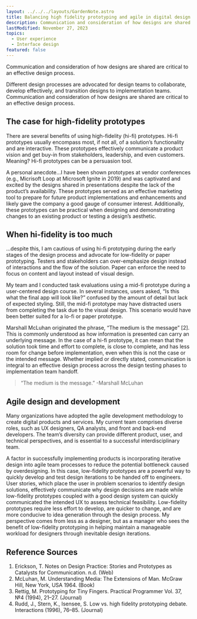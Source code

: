 ```yaml
---
layout: ../../../layouts/GardenNote.astro
title: Balancing high fidelity prototyping and agile in digital design
description: Communication and consideration of how designs are shared are critical to an effective design process.
lastModified: November 27, 2023
topics:
  - User experience
  - Interface design
featured: false
---
```


Communication and consideration of how designs are shared are critical to an effective design process.

Different design processes are advocated for design teams to collaborate, develop effectively, and transition designs to implementation teams. Communication and consideration of how designs are shared are critical to an effective design process.

## The case for high-fidelity prototypes
There are several benefits of using high-fidelity (hi-fi) prototypes. Hi-fi prototypes usually encompass most, if not all, of a solution’s functionality and are interactive. These prototypes effectively communicate a product vision and get buy-in from stakeholders, leadership, and even customers. Meaning? Hi-fi prototypes can be a persuasion tool.

A personal anecdote…I have been shown prototypes at vendor conferences (e.g., Micrisoft Loop at Microsoft Ignite in 2019) and was captivated and excited by the designs shared in presentations despite the lack of the product’s availability. These prototypes served as an effective marketing tool to prepare for future product implementations and enhancements and likely gave the company a good gauge of consumer interest. Additionally, these prototypes can be practical when designing and demonstrating changes to an existing product or testing a design’s aesthetic.

## When hi-fidelity is too much
…despite this, I am cautious of using hi-fi prototyping during the early stages of the design process and advocate for low-fidelity or paper prototyping. Testers and stakeholders can over-emphasize design instead of interactions and the flow of the solution. Paper can enforce the need to focus on content and layout instead of visual design.

My team and I conducted task evaluations using a mid-fi prototype during a user-centered design course. In several instances, users asked, “Is this what the final app will look like?” confused by the amount of detail but lack of expected styling. Still, the mid-fi prototype may have distracted users from completing the task due to the visual design. This scenario would have been better suited for a lo-fi or paper prototype.

Marshall McLuhan originated the phrase, “The medium is the message” [2]. This is commonly understood as how information is presented can carry an underlying message. In the case of a hi-fi prototype, it can mean that the solution took time and effort to complete, is close to complete, and has less room for change before implementation, even when this is not the case or the intended message. Whether implied or directly stated, communication is integral to an effective design process across the design testing phases to implementation team handoff.‍

> “The medium is the message.” -Marshall McLuhan

## Agile design and development
Many organizations have adopted the agile development methodology to create digital products and services. My current team comprises diverse roles, such as UX designers, QA analysts, and front and back-end developers. The team’s diversity can provide different product, user, and technical perspectives, and is essential to a successful interdisciplinary team.

A factor in successfully implementing products is incorporating iterative design into agile team processes to reduce the potential bottleneck caused by overdesigning. In this case, low-fidelity prototypes are a powerful way to quickly develop and test design iterations to be handed off to engineers. User stories, which place the user in problem scenarios to identify design solutions, effectively communicate why design decisions are made while low-fidelity prototypes coupled with a good design system can quickly communicated the intended UX to assess technical feasibility. Low-fidelity prototypes require less effort to develop, are quicker to change, and are more conducive to idea generation through the design process. My perspective comes from less as a designer, but as a manager who sees the benefit of low-fidelity prototyping in helping maintain a manageable workload for designers through inevitable design iterations.

## Reference Sources

1. Erickson, T. Notes on Design Practice: Stories and Prototypes as Catalysts for Communication. n.d. (Web)
2. McLuhan, M. Understanding Media: The Extensions of Man. McGraw Hill, New York, USA 1964. (Book)
3. Rettig, M. Prototyping for Tiny Fingers. Practical Programmer Vol. 37, №4 (1994), 21–27. (Journal)
4. Rudd, J., Stern, K., Isensee, S. Low vs. high fidelity prototyping debate. Interactions (1996), 76–85. (Journal)









